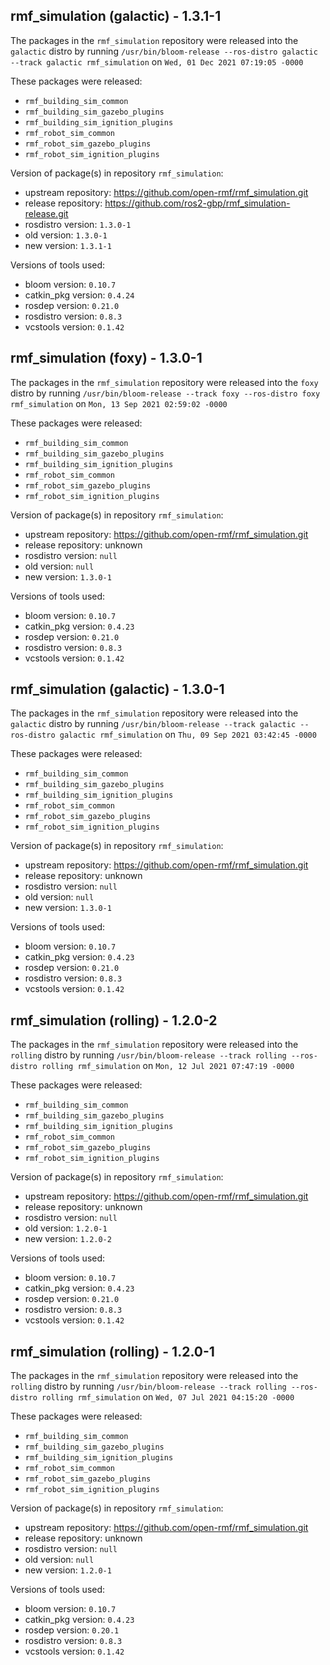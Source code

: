 ## rmf_simulation (galactic) - 1.3.1-1

The packages in the `rmf_simulation` repository were released into the `galactic` distro by running `/usr/bin/bloom-release --ros-distro galactic --track galactic rmf_simulation` on `Wed, 01 Dec 2021 07:19:05 -0000`

These packages were released:
- `rmf_building_sim_common`
- `rmf_building_sim_gazebo_plugins`
- `rmf_building_sim_ignition_plugins`
- `rmf_robot_sim_common`
- `rmf_robot_sim_gazebo_plugins`
- `rmf_robot_sim_ignition_plugins`

Version of package(s) in repository `rmf_simulation`:

- upstream repository: https://github.com/open-rmf/rmf_simulation.git
- release repository: https://github.com/ros2-gbp/rmf_simulation-release.git
- rosdistro version: `1.3.0-1`
- old version: `1.3.0-1`
- new version: `1.3.1-1`

Versions of tools used:

- bloom version: `0.10.7`
- catkin_pkg version: `0.4.24`
- rosdep version: `0.21.0`
- rosdistro version: `0.8.3`
- vcstools version: `0.1.42`


## rmf_simulation (foxy) - 1.3.0-1

The packages in the `rmf_simulation` repository were released into the `foxy` distro by running `/usr/bin/bloom-release --track foxy --ros-distro foxy rmf_simulation` on `Mon, 13 Sep 2021 02:59:02 -0000`

These packages were released:
- `rmf_building_sim_common`
- `rmf_building_sim_gazebo_plugins`
- `rmf_building_sim_ignition_plugins`
- `rmf_robot_sim_common`
- `rmf_robot_sim_gazebo_plugins`
- `rmf_robot_sim_ignition_plugins`

Version of package(s) in repository `rmf_simulation`:

- upstream repository: https://github.com/open-rmf/rmf_simulation.git
- release repository: unknown
- rosdistro version: `null`
- old version: `null`
- new version: `1.3.0-1`

Versions of tools used:

- bloom version: `0.10.7`
- catkin_pkg version: `0.4.23`
- rosdep version: `0.21.0`
- rosdistro version: `0.8.3`
- vcstools version: `0.1.42`


## rmf_simulation (galactic) - 1.3.0-1

The packages in the `rmf_simulation` repository were released into the `galactic` distro by running `/usr/bin/bloom-release --track galactic --ros-distro galactic rmf_simulation` on `Thu, 09 Sep 2021 03:42:45 -0000`

These packages were released:
- `rmf_building_sim_common`
- `rmf_building_sim_gazebo_plugins`
- `rmf_building_sim_ignition_plugins`
- `rmf_robot_sim_common`
- `rmf_robot_sim_gazebo_plugins`
- `rmf_robot_sim_ignition_plugins`

Version of package(s) in repository `rmf_simulation`:

- upstream repository: https://github.com/open-rmf/rmf_simulation.git
- release repository: unknown
- rosdistro version: `null`
- old version: `null`
- new version: `1.3.0-1`

Versions of tools used:

- bloom version: `0.10.7`
- catkin_pkg version: `0.4.23`
- rosdep version: `0.21.0`
- rosdistro version: `0.8.3`
- vcstools version: `0.1.42`


## rmf_simulation (rolling) - 1.2.0-2

The packages in the `rmf_simulation` repository were released into the `rolling` distro by running `/usr/bin/bloom-release --track rolling --ros-distro rolling rmf_simulation` on `Mon, 12 Jul 2021 07:47:19 -0000`

These packages were released:
- `rmf_building_sim_common`
- `rmf_building_sim_gazebo_plugins`
- `rmf_building_sim_ignition_plugins`
- `rmf_robot_sim_common`
- `rmf_robot_sim_gazebo_plugins`
- `rmf_robot_sim_ignition_plugins`

Version of package(s) in repository `rmf_simulation`:

- upstream repository: https://github.com/open-rmf/rmf_simulation.git
- release repository: unknown
- rosdistro version: `null`
- old version: `1.2.0-1`
- new version: `1.2.0-2`

Versions of tools used:

- bloom version: `0.10.7`
- catkin_pkg version: `0.4.23`
- rosdep version: `0.21.0`
- rosdistro version: `0.8.3`
- vcstools version: `0.1.42`


## rmf_simulation (rolling) - 1.2.0-1

The packages in the `rmf_simulation` repository were released into the `rolling` distro by running `/usr/bin/bloom-release --track rolling --ros-distro rolling rmf_simulation` on `Wed, 07 Jul 2021 04:15:20 -0000`

These packages were released:
- `rmf_building_sim_common`
- `rmf_building_sim_gazebo_plugins`
- `rmf_building_sim_ignition_plugins`
- `rmf_robot_sim_common`
- `rmf_robot_sim_gazebo_plugins`
- `rmf_robot_sim_ignition_plugins`

Version of package(s) in repository `rmf_simulation`:

- upstream repository: https://github.com/open-rmf/rmf_simulation.git
- release repository: unknown
- rosdistro version: `null`
- old version: `null`
- new version: `1.2.0-1`

Versions of tools used:

- bloom version: `0.10.7`
- catkin_pkg version: `0.4.23`
- rosdep version: `0.20.1`
- rosdistro version: `0.8.3`
- vcstools version: `0.1.42`


